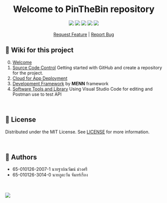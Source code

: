 <p align="center">
  <h1 align="center">Welcome to PinTheBin repository</h3>
</p>

<p align="center">
  <img src="https://img.shields.io/github/contributors/I2eNamE/PinTheBin?color=dark-green">
  <img src="https://img.shields.io/github/forks/I2eNamE/PinTheBin?style=social">
  <img src="https://img.shields.io/github/stars/I2eNamE/PinTheBin?style=social">
  <img src="https://img.shields.io/github/issues/I2eNamE/PinTheBin">
  <img src="https://img.shields.io/github/license/I2eNamE/PinTheBin">
  <br/>
  <br/>
  <a href="https://github.com/I2eNamE/PinTheBin/issues">Request Feature</a>
  |
  <a href="https://github.com/I2eNamE/PinTheBin/issues">Report Bug</a>
</a>
<br/>

## 📃 Wiki for this project
0. [Welcome](https://github.com/I2eNamE/pinTheBin/wiki/00-%E2%80%90-Welcome)
1. [Source Code Control](https://github.com/I2eNamE/pinTheBin/wiki/01-%E2%80%90-Source-Code-Control) Getting started with GitHub and create a repository for the project.
2. [Cloud for App Deployment](https://github.com/I2eNamE/pinTheBin/wiki/02-%E2%80%90-Cloud-for-App-Deployment)
3. [Development Framework](https://github.com/I2eNamE/pinTheBin/wiki/03-%E2%80%90-Development-Framework) by **MENN** framework
4. [Software Tools and Library](https://github.com/I2eNamE/pinTheBin/wiki/04-%E2%80%90-Software-Tools-and-Library)
Using Visual Studio Code for editing and Postman use to test API

<br/>

## 🔨 License
Distributed under the MIT License. See [LICENSE](https://github.com/I2eNamE/PinTheBin/blob/main/LICENSE.md) for more information.

<br/>

## 📝 Authors
* 65-010126-2007-1 นายฐาปณวัฒน์ ม่วงศรี
* 65-010126-3014-0 นายภูตะวัน จันทร์เรือง

<br/>
<br/>
<img src="https://github.com/I2eNamE/pinTheBin/assets/66838025/663a8421-5e77-415c-b7d0-9afa1c4f793a">
